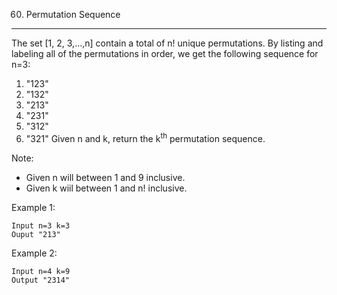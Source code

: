 60. Permutation Sequence
---
The set [1, 2, 3,...,n] contain a total of n! unique permutations.
By listing and labeling all of the permutations in order, we get the following sequence for n=3:
1. "123"
2. "132"
3. "213"
4. "231"
5. "312"
6. "321"
Given n and k, return the k<sup>th</sup> permutation sequence.

Note:
- Given n will between 1 and 9 inclusive.
- Given k wiil between 1 and n! inclusive.

Example 1:
```
Input n=3 k=3
Ouput "213"
```

Example 2:
```
Input n=4 k=9
Output "2314"
```
